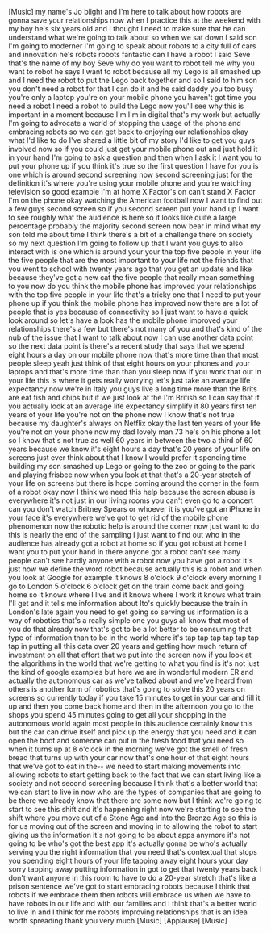 
[Music]
my name&#39;s Jo blight and I&#39;m here to talk
about how robots are gonna save your
relationships now when I practice this
at the weekend with my boy he&#39;s six
years old and I thought I need to make
sure that he can understand what we&#39;re
going to talk about so when we sat down
I said son I&#39;m going to moderner
I&#39;m going to speak about robots to a
city full of cars and innovation he&#39;s
robots robots fantastic can I have a
robot I said
Seve that&#39;s the name of my boy Seve why
do you want to robot tell me why you
want to robot he says I want to robot
because all my Lego is all smashed up
and I need the robot to put the Lego
back together and so I said to him son
you don&#39;t need a robot for that I can do
it and he said daddy you too busy you&#39;re
only a laptop you&#39;re on your mobile
phone you haven&#39;t got time you need a
robot I need a robot to build the Lego
now you&#39;ll see why this is important in
a moment because I&#39;m I&#39;m in digital
that&#39;s my work
but actually I&#39;m going to advocate a
world of stopping the usage of the phone
and embracing robots so we can get back
to enjoying our relationships okay what
I&#39;d like to do I&#39;ve shared a little bit
of my story I&#39;d like to get you guys
involved now so if you could just get
your mobile phone out and just hold it
in your hand I&#39;m going to ask a question
and then when I ask it I want you to put
your phone up if you think it&#39;s true so
the first question I have for you
is one which is around second screening
now second screening just for the
definition it&#39;s where you&#39;re using your
mobile phone and you&#39;re watching
television so good example I&#39;m at home X
Factor&#39;s on can&#39;t stand X Factor I&#39;m on
the phone okay watching the American
football now I want to find out a few
guys second screen so if you second
screen put your hand up I want to see
roughly what the audience is here so it
looks like quite a large percentage
probably the majority second screen now
bear in mind what my son told me about
time I think there&#39;s a bit of a
challenge there on society so my next
question I&#39;m going to follow up that I
want you guys to also interact with is
one which is around your your the top
five people in your life the five people
that are the most important to your life
not the friends that you went to school
with twenty years ago that you get an
update and like because they&#39;ve got a
new cat the five people that really mean
something to you now do you think the
mobile phone has improved your
relationships with the top five people
in your life that&#39;s a tricky one that I
need to put your phone up if you think
the mobile phone has improved now there
are a lot of people that is yes because
of connectivity so I just want to have a
quick look around so let&#39;s have a look
has the mobile phone improved your
relationships there&#39;s a few but there&#39;s
not many of you and that&#39;s kind of the
nub of the issue that I want to talk
about now I can use another data point
so the next data point is there&#39;s a
recent study that says that we spend
eight hours a day on our mobile phone
now that&#39;s more time than that most
people sleep yeah just think of that
eight hours on your phones and your
laptops and that&#39;s more time than than
you sleep now if you work that out in
your life this is where it gets really
worrying let&#39;s just take an average life
expectancy now we&#39;re in Italy you guys
live a long time more than the Brits are
eat fish and chips but if we just look
at the I&#39;m British so I can say that if
you actually look at an average life
expectancy simplify it 80 years first
ten years of your life you&#39;re not on the
phone now I know that&#39;s not true because
my daughter&#39;s always on Netflix okay
the last ten years of your life you&#39;re
not on your phone now my dad lovely man
73 he&#39;s on his phone a lot so I know
that&#39;s not true as well 60 years in
between the two a third of 60 years
because we know it&#39;s eight hours a day
that&#39;s 20 years of your life on screens
just ever think about that I know I
would prefer it spending time building
my son smashed up Lego or going to the
zoo or going to the park and playing
frisbee now when you look at that that&#39;s
a 20-year stretch of your life on
screens but there is hope coming around
the corner in the form of a robot okay
now I think we need this help because
the screen abuse is everywhere it&#39;s not
just in our living rooms you can&#39;t even
go to a concert can you don&#39;t watch
Britney Spears or whoever it is you&#39;ve
got an iPhone in your face it&#39;s
everywhere we&#39;ve got to get rid of the
mobile phone phenomenon now the robotic
help is around the corner now just want
to do this is nearly the end of the
sampling I just want to find out who in
the audience has already got a robot at
home
so if you got robust at home I want you
to put your hand in there anyone got a
robot can&#39;t see many people can&#39;t see
hardly anyone with a robot
now you have got a robot it&#39;s just how
we define the word robot because
actually this is a robot and when you
look at Google for example it knows 8
o&#39;clock 9 o&#39;clock every morning I go to
London
5 o&#39;clock 6 o&#39;clock get on the train
come back and going home so it knows
where I live and it knows where I work
it knows what train I&#39;ll get and it
tells me information about Ito&#39;s quickly
because the train in London&#39;s late again
you need to get going
so serving us information is a way of
robotics that&#39;s a really simple one you
guys all know that most of you do that
already now that&#39;s got to be a lot
better to be consuming that type of
information than to be in the world
where it&#39;s tap tap tap tap tap tap tap
in putting all this data over 20 years
and getting how much return of
investment on all that effort that we
put into the screen now if you look at
the algorithms in the world that we&#39;re
getting to what you find is it&#39;s not
just the kind of google examples but
here we are in wonderful modern ER and
actually the autonomous car as we&#39;ve
talked about and we&#39;ve heard from others
is another form of robotics that&#39;s going
to solve this 20 years on screens so
currently today if you take 15 minutes
to get in your car and fill it up and
then you come back home and then in the
afternoon you go to the shops you spend
45 minutes going to get all your
shopping in the autonomous world again
most people in this audience certainly
know this but the car can drive itself
and pick up the energy that you need and
it can open the boot and someone can put
in the fresh food that you need so when
it turns up at 8 o&#39;clock in the morning
we&#39;ve got the smell of fresh bread that
turns up with your car now that&#39;s one
hour of that eight hours that we&#39;ve got
to eat in the-- we need to start making
movements into allowing robots to start
getting back to the fact that we can
start living like a society and not
second screening because I think that&#39;s
a better world that we can start to live
in now who are the types of companies
that are going to be there we already
know that there are some now but I think
we&#39;re going to start to see this shift
and it&#39;s happening right now we&#39;re
starting to see the shift where you move
out of a Stone Age and into the Bronze
Age so this is for us moving out of the
screen and moving in to allowing the
robot to start giving us the information
it&#39;s not going to be about apps anymore
it&#39;s not going to be who&#39;s got the best
app it&#39;s actually gonna be who&#39;s
actually serving you the right
information that you need
that&#39;s contextual that stops you
spending eight hours of your life
tapping away eight hours your day sorry
tapping away putting information in got
to get that twenty years back I don&#39;t
want anyone in this room to have to do a
20-year stretch that&#39;s like a prison
sentence we&#39;ve got to start embracing
robots because I think that robots if we
embrace them then robots will embrace us
when we have to have robots in our life
and with our families and I think that&#39;s
a better world to live in and I think
for me robots improving relationships
that is an idea worth spreading thank
you very much
[Music]
[Applause]
[Music]
